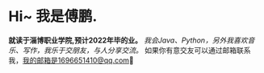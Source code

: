  # Hi~ 我是傅鹏.
 **就读于淄博职业学院,预计2022年毕的业。**
  *我会Java、Python，另外我喜欢音乐、写作，我乐于交朋友，与人分享交流。*
  如果你有意交友可以通过邮箱联系我，我的邮箱是1696651410@qq.com👋

